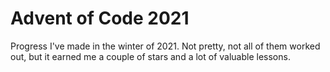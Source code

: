 # Advent of Code 2021

Progress I've made in the winter of 2021. Not pretty, not all of them worked out, but it earned me a couple of stars and a lot of valuable lessons.
